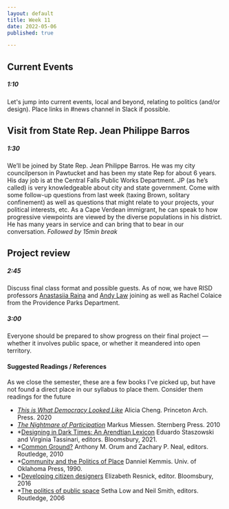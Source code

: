 ```yaml
---
layout: default
title: Week 11
date: 2022-05-06
published: true

---
```




## Current Events

##### 1:10

Let's jump into current events, local and beyond, relating to politics (and/or design). Place links in #news channel in Slack if possible. 

## Visit from State Rep. Jean Philippe Barros

##### 1:30

We’ll be joined by State Rep. Jean Philippe Barros. He was my city councilperson in Pawtucket and has been my state Rep for about 6 years. His day job is at the Central Falls Public Works Department. JP (as he’s called) is very knowledgeable about city and state government. Come with some follow-up questions from last week (taxing Brown, solitary confinement) as well as questions that might relate to your projects, your political interests, etc. As a Cape Verdean immigrant, he can speak to how progressive viewpoints are viewed by the diverse populations in his district. He has many years in service and can bring that to bear in our conversation.
*Followed by 15min break*

## Project review 

##### 2:45

Discuss final class format and possible guests. As of now, we have RISD professors [Anastasiia Raina](https://www.risd.edu/academics/graphic-design/faculty/anastasiia-raina) and [Andy Law](https://www.risd.edu/academics/industrial-design/faculty/andy-law) joining as well as Rachel Colaice from the Providence Parks Department.

##### 3:00

Everyone should be prepared to show progress on their final project — whether it involves public space, or whether it meandered into open territory.


#### Suggested Readings / References

As we close the semester, these are a few books I've picked up, but have not found a direct place in our syllabus to place them. Consider them readings for the future

* *[This is What Democracy Looked Like](https://shop.cooperhewitt.org/products/this-is-what-democracy-looked-like-a-visual-history-of-the-printed-ballot)* Alicia Cheng. Princeton Arch. Press. 2020
* *[The Nightmare of Participation](https://mitpress.mit.edu/books/nightmare-participation)* Markus Miessen. Sternberg Press. 2010
* *[Designing in Dark Times: An Arendtian Lexicon](https://www.bloomsbury.com/ca/designing-in-dark-times-9781350070264/) Eduardo Staszowski and Virginia Tassinari, editors. Bloomsbury, 2021.
* *[Common Ground?](https://www.routledge.com/Common-Ground-Readings-and-Reflections-on-Public-Space/Orum-Neal/p/book/9780415997270) Anthony M. Orum and Zachary P. Neal, editors. Routledge, 2010
* *[Community and the Politics of Place](https://www.goodreads.com/en/book/show/577330.Community_and_the_Politics_of_Place) Danniel Kemmis. Univ. of Oklahoma Press, 1990.
* *[Developing citizen designers](https://librarycat.risd.edu/record=b1459620~S4) Elizabeth Resnick, editor. Bloomsbury, 2016
* *[The politics of public space](https://librarycat.risd.edu/record=b1459620~S4) Setha Low and Neil Smith, editors. Routledge, 2006